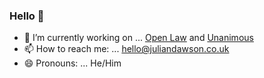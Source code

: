 ### Hello 👋

- 🔭 I’m currently working on ... [Open Law](https://www.openlaw.org.uk) and [Unanimous](https://www.unanimous.dev)
- 📫 How to reach me: ... [hello@juliandawson.co.uk](mailto:hello@juliandawson.co.uk)
- 😄 Pronouns: ... He/Him

<!--
**juliandawson/juliandawson** is a ✨ _special_ ✨ repository because its `README.md` (this file) appears on your GitHub profile.

Here are some ideas to get you started:

- 🔭 I’m currently working on ...
- 🌱 I’m currently learning ...
- 👯 I’m looking to collaborate on ...
- 🤔 I’m looking for help with ...
- 💬 Ask me about ...
- 📫 How to reach me: ...
- 😄 Pronouns: ...
- ⚡ Fun fact: ...
-->
